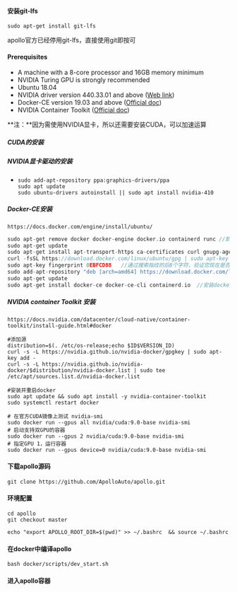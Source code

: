 #### 安装git-lfs

`sudo apt-get install git-lfs `

apollo官方已经停用git-lfs，直接使用git即按可

#### Prerequisites

* A machine with a 8-core processor and 16GB memory minimum
* NVIDIA Turing GPU is strongly recommended
* Ubuntu 18.04
* NVIDIA driver version 440.33.01 and above ([Web link](https://www.nvidia.com/Download/index.aspx?lang=en-us))
* Docker-CE version 19.03 and above ([Official doc](https://docs.docker.com/engine/install/ubuntu/))
* NVIDIA Container Toolkit ([Official doc](https://github.com/NVIDIA/nvidia-docker))

**注：**因为需使用NVIDIA显卡，所以还需要安装CUDA，可以加速运算

##### CUDA的安装

##### NVIDIA显卡驱动的安装

* ```
  sudo add-apt-repository ppa:graphics-drivers/ppa
  sudo apt update
  sudo ubuntu-drivers autoinstall || sudo apt install nvidia-410
  ```

##### Docker-CE安装

`https://docs.docker.com/engine/install/ubuntu/`

```c
sudo apt-get remove docker docker-engine docker.io containerd runc //卸载之前的docker
sudo apt-get update
sudo apt-get install apt-transport-https ca-certificates curl gnupg-agent software-properties-common    
curl -fsSL https://download.docker.com/linux/ubuntu/gpg | sudo apt-key add -    //添加GPG密匙
sudo apt-key fingerprint 0EBFCD88   //通过搜索指纹的后8个字符，验证您现在是否拥有带有指纹的密钥
sudo add-apt-repository "deb [arch=amd64] https://download.docker.com/linux/ubuntu $(lsb_release -cs) stable"
sudo apt-get update
sudo apt-get install docker-ce docker-ce-cli containerd.io  //安装docker引擎
```

##### NVIDIA container Toolkit 安装

`https://docs.nvidia.com/datacenter/cloud-native/container-toolkit/install-guide.html#docker`

```
#添加源
distribution=$(. /etc/os-release;echo $ID$VERSION_ID)
curl -s -L https://nvidia.github.io/nvidia-docker/gpgkey | sudo apt-key add -
curl -s -L https://nvidia.github.io/nvidia-docker/$distribution/nvidia-docker.list | sudo tee /etc/apt/sources.list.d/nvidia-docker.list

#安装并重启docker
sudo apt update && sudo apt install -y nvidia-container-toolkit
sudo systemctl restart docker

# 在官方CUDA镜像上测试 nvidia-smi
sudo docker run --gpus all nvidia/cuda:9.0-base nvidia-smi
# 启动支持双GPU的容器
sudo docker run --gpus 2 nvidia/cuda:9.0-base nvidia-smi
# 指定GPU 1，运行容器
sudo docker run --gpus device=0 nvidia/cuda:9.0-base nvidia-smi
```



#### 下载apollo源码

```
git clone https://github.com/ApolloAuto/apollo.git
```

#### 环境配置

```
cd apollo
git checkout master

echo "export APOLLO_ROOT_DIR=$(pwd)" >> ~/.bashrc  && source ~/.bashrc
```

#### 在docker中编译apollo

```
bash docker/scripts/dev_start.sh
```

#### 进入apollo容器





